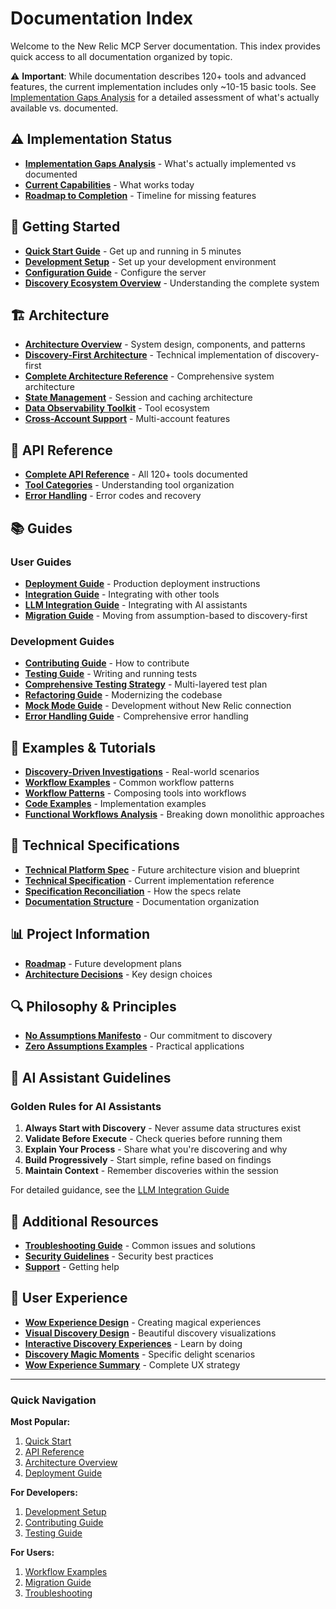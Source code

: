 # Documentation Index

Welcome to the New Relic MCP Server documentation. This index provides quick access to all documentation organized by topic.

⚠️ **Important**: While documentation describes 120+ tools and advanced features, the current implementation includes only ~10-15 basic tools. See [Implementation Gaps Analysis](./IMPLEMENTATION_GAPS_ANALYSIS.md) for a detailed assessment of what's actually available vs. documented.

## ⚠️ Implementation Status

- **[Implementation Gaps Analysis](./IMPLEMENTATION_GAPS_ANALYSIS.md)** - What's actually implemented vs documented
- **[Current Capabilities](./CURRENT_CAPABILITIES.md)** - What works today
- **[Roadmap to Completion](../ROADMAP_2025.md)** - Timeline for missing features

## 🚀 Getting Started

- **[Quick Start Guide](./QUICKSTART.md)** - Get up and running in 5 minutes
- **[Development Setup](./guides/development.md)** - Set up your development environment
- **[Configuration Guide](../README.md#configuration)** - Configure the server
- **[Discovery Ecosystem Overview](./architecture/ecosystem-overview.md)** - Understanding the complete system

## 🏗️ Architecture

- **[Architecture Overview](./architecture/overview.md)** - System design, components, and patterns
- **[Discovery-First Architecture](./architecture/discovery-first.md)** - Technical implementation of discovery-first
- **[Complete Architecture Reference](./architecture/complete-reference.md)** - Comprehensive system architecture
- **[State Management](./architecture/state-management.md)** - Session and caching architecture
- **[Data Observability Toolkit](./architecture/data-observability.md)** - Tool ecosystem
- **[Cross-Account Support](./architecture/cross-account.md)** - Multi-account features

## 📖 API Reference

- **[Complete API Reference](./api/reference.md)** - All 120+ tools documented
- **[Tool Categories](./api/reference.md#tool-categories)** - Understanding tool organization
- **[Error Handling](./api/reference.md#error-handling)** - Error codes and recovery

## 📚 Guides

### User Guides
- **[Deployment Guide](./guides/deployment.md)** - Production deployment instructions
- **[Integration Guide](./guides/integration.md)** - Integrating with other tools
- **[LLM Integration Guide](./guides/llm-integration.md)** - Integrating with AI assistants
- **[Migration Guide](./guides/migration.md)** - Moving from assumption-based to discovery-first

### Development Guides
- **[Contributing Guide](./guides/development.md#contributing)** - How to contribute
- **[Testing Guide](./guides/testing.md)** - Writing and running tests
- **[Comprehensive Testing Strategy](./guides/comprehensive-testing-strategy.md)** - Multi-layered test plan
- **[Refactoring Guide](./guides/refactoring.md)** - Modernizing the codebase
- **[Mock Mode Guide](./guides/mock-mode.md)** - Development without New Relic connection
- **[Error Handling Guide](./guides/error-handling.md)** - Comprehensive error handling

## 🎯 Examples & Tutorials

- **[Discovery-Driven Investigations](./examples/DISCOVERY_DRIVEN_INVESTIGATION_EXAMPLES.md)** - Real-world scenarios
- **[Workflow Examples](./examples/DISCOVERY_FIRST_WORKFLOWS.md)** - Common workflow patterns
- **[Workflow Patterns](./examples/workflow-patterns.md)** - Composing tools into workflows
- **[Code Examples](./examples/DISCOVERY_FIRST_CODE_EXAMPLE.md)** - Implementation examples
- **[Functional Workflows Analysis](./examples/functional-workflows.md)** - Breaking down monolithic approaches

## 🔧 Technical Specifications

- **[Technical Platform Spec](./technical/platform-spec.md)** - Future architecture vision and blueprint
- **[Technical Specification](./technical/specification.md)** - Current implementation reference
- **[Specification Reconciliation](./technical/SPECIFICATION_RECONCILIATION.md)** - How the specs relate
- **[Documentation Structure](./architecture/documentation-structure.md)** - Documentation organization

## 📊 Project Information

- **[Roadmap](../ROADMAP_2025.md)** - Future development plans
- **[Architecture Decisions](./architecture/complete-reference.md#architectural-decisions)** - Key design choices

## 🔍 Philosophy & Principles

- **[No Assumptions Manifesto](./philosophy/NO_ASSUMPTIONS_MANIFESTO.md)** - Our commitment to discovery
- **[Zero Assumptions Examples](./philosophy/ZERO_ASSUMPTIONS_EXAMPLES.md)** - Practical applications

## 🤖 AI Assistant Guidelines

### Golden Rules for AI Assistants
1. **Always Start with Discovery** - Never assume data structures exist
2. **Validate Before Execute** - Check queries before running them
3. **Explain Your Process** - Share what you're discovering and why
4. **Build Progressively** - Start simple, refine based on findings
5. **Maintain Context** - Remember discoveries within the session

For detailed guidance, see the [LLM Integration Guide](./guides/llm-integration.md)

## 🌟 Additional Resources

- **[Troubleshooting Guide](./guides/troubleshooting.md)** - Common issues and solutions
- **[Security Guidelines](../README.md#security)** - Security best practices
- **[Support](../README.md#support)** - Getting help

## 🎨 User Experience

- **[Wow Experience Design](./ux/WOW_EXPERIENCE_DESIGN.md)** - Creating magical experiences
- **[Visual Discovery Design](./ux/VISUAL_DISCOVERY_DESIGN.md)** - Beautiful discovery visualizations
- **[Interactive Discovery Experiences](./ux/INTERACTIVE_DISCOVERY_EXPERIENCES.md)** - Learn by doing
- **[Discovery Magic Moments](./ux/DISCOVERY_MAGIC_MOMENTS.md)** - Specific delight scenarios
- **[Wow Experience Summary](./ux/WOW_EXPERIENCE_SUMMARY.md)** - Complete UX strategy

---

### Quick Navigation

**Most Popular:**
1. [Quick Start](../README.md#-quick-start)
2. [API Reference](./api/reference.md)
3. [Architecture Overview](./architecture/overview.md)
4. [Deployment Guide](./guides/deployment.md)

**For Developers:**
1. [Development Setup](./guides/development.md)
2. [Contributing Guide](./guides/development.md#contributing)
3. [Testing Guide](./guides/testing.md)

**For Users:**
1. [Workflow Examples](./examples/DISCOVERY_FIRST_WORKFLOWS.md)
2. [Migration Guide](./guides/migration.md)
3. [Troubleshooting](./guides/troubleshooting.md)